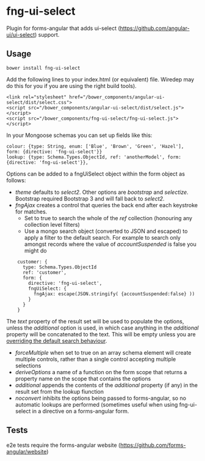 # fng-ui-select

Plugin for forms-angular that adds ui-select (https://github.com/angular-ui/ui-select) support.

## Usage

    bower install fng-ui-select

Add the following lines to your index.html (or equivalent) file.  Wiredep may do this for you if you are using the right
build tools).

    <link rel="stylesheet" href="/bower_components/angular-ui-select/dist/select.css">
    <script src="/bower_components/angular-ui-select/dist/select.js"></script>
    <script src="/bower_components/fng-ui-select/fng-ui-select.js"></script>

In your Mongoose schemas you can set up fields like this:

    colour: {type: String, enum: ['Blue', 'Brown', 'Green', 'Hazel'], form: {directive: 'fng-ui-select'}}
    lookup: {type: Schema.Types.ObjectId, ref: 'anotherModel', form: {directive: 'fng-ui-select'}},

Options can be added to a fngUiSelect object within the form object as follows:

* _theme_ defaults to _select2_.  Other options are _bootstrap_ and _selectize_.  Bootstrap required Bootstrap 3 and will fall
back to _select2_.
* _fngAjax_  creates a control that queries the back end after each keystroke for matches.
    * Set to true to search the whole of the _ref_ collection (honouring any collection level filters)
    * Use a mongo search object (converted to JSON and escaped) to apply a filter to the default search.  For example to search 
only amongst records where the value of *accountSuspended* is false you might do

```
    customer: {
      type: Schema.Types.ObjectId
      ref: 'customer', 
      form: {
        directive: 'fng-ui-select',
        fngUiSelect: {
          fngAjax: escape(JSON.stringify( {accountSuspended:false} ))
        } 
      }
    }
```
    
The _text_ property of the result set will be used to populate the options, unless the _additional_ option is used, in which 
case anything in the _additional_ property will be concatenated to the text.  This will be empty unless you are [overriding the
default search behaviour](http://forms-angular.org/#/forms#search).
 
* _forceMultiple_ when set to true on an array schema element will create multiple controls, rather than a single control
accepting multiple selections
* _deriveOptions_ a name of a function on the form scope that returns a property name on the scope that contains the options 
* _additional_ appends the contents of the _additional_ property (if any) in the result set from the lookup fiunction
* _noconvert_ inhibits the options being passed to forms-angular, so no automatic lookups are performed (sometimes useful when 
using fng-ui-select in a directive on a forms-angular form. 

## Tests

e2e tests require the forms-angular website (https://github.com/forms-angular/website)

